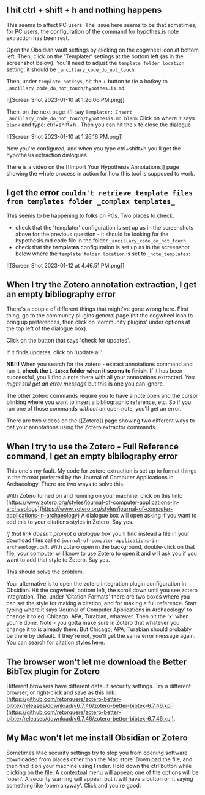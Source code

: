 
## I hit ctrl + shift + h and nothing happens

This seems to affect PC users. The issue here seems to be that sometimes, for PC users, the configuration of the command for hypothes.is note extraction has been rest.

Open the Obsidian vault settings by clicking on the cogwheel icon at bottom left. Then, click on the 'Templater' settings at the bottom left (as in the screenshot below). You'll need to adjust the `template folder location` setting: it should be `_ancillary_code_do_not_touch`. 

Then, under `template hotkeys`, hit the + button to tie a hotkey to `_ancillary_code_do_not_touch/hypothes.is.md`. 

![[Screen Shot 2023-01-10 at 1.26.06 PM.png]]

 Then, on the next page it'll say `Templater: Insert _ancillary_code_do_not_touch/hypothesis.md blank` Click on where it says `blank` and type: ctrl+shift+h . Then you can hit the x to close the dialogue.
 
 ![[Screen Shot 2023-01-10 at 1.26.16 PM.png]]

Now you're configured, and when you type ctrl+shift+h you'll get the hypothesis extraction dialogues.

There is a video on the [[Import Your Hypothesis Annotations]] page showing the whole process in action for how this tool is supposed to work.


## I get the error `couldn't retrieve template files from templates folder _complex templates_`

This seems to be happening to folks on PCs. Two places to check. 

+ check that the 'templater' configuration is set up as in the screenshots above for the previous question - it should be looking for the hypothesis.md code file in the folder `_ancillary_code_do_not_touch`
+ check that the **templates** configuration is set up as in the screenshot below where the `template folder location` is set to `_note_templates`:

![[Screen Shot 2023-01-12 at 4.46.51 PM.png]]

## When I try the Zotero annotation extraction, I get an empty bibliography error

There's a couple of different things that might've gone wrong here. First thing, go to the community plugins general page (hit the cogwheel icon to bring up preferences, then click on 'community plugins' under options at the top left of the dialogue box). 

Click on the button that says 'check for updates'. 

If it finds updates, click on 'update all'.

**NB!!!** When you search for the zotero - extract annotations command and run it, **check the `1-inbox` folder when it seems to finish**. If it has been successful, you'll find a note there with all your annotations extracted. *You might still get an error message* but this is one you can ignore.

The other zotero commands require you to have a note open and the cursor blinking where you want to insert a bibliographic reference, etc. So if you run one of those commands *without* an open note, you'll get an error.

There are two videos on the [[Zotero]] page showing two different ways to get your annotations using the Zotero extractor commands.

## When I try to use the Zotero - Full Reference command, I get an empty bibliography error

This one's my fault. My code for zotero extraction is set up to format things in the format preferred by the Journal of Computer Applications in Archaeology. There are two ways to solve this.

With Zotero turned on and running on your machine, click on this link: [https://www.zotero.org/styles/journal-of-computer-applications-in-archaeology](https://www.zotero.org/styles/journal-of-computer-applications-in-archaeology) A dialogue box will open asking if you want to add this to your citations styles in Zotero. Say yes.

*If that link doesn't prompt a dialogue box* you'll find instead a file in your download files called `journal-of-computer-applications-in-archaeology.csl`. With zotero open in the background, double-click on that file; your computer will know to use Zotero to open it and will ask you if you want to add that style to Zotero. Say yes.

This should solve the problem.

Your alternative is to open the zotero integration plugin configuration in Obsidian. Hit the cogwheel, bottom left, the scroll down until you see zotero integration. The, under 'Citation Formats' there are two boxes where you can set the style for making a citation, and for making a full reference. Start typing where it says 'Journal of Computer Applications in Archaeology' to change it to eg. Chicago, APA, Turabian, whatever. Then hit the 'x' when you're done. Note - you gotta make sure in Zotero that whatever you change it to is already there. But Chicago, APA, Turabian should probably be there by default. If they're not, you'll get the same error message again.  You can search for citation styles [here](https://www.zotero.org/styles/).


## The browser won't let me download the Better BibTex plugin for Zotero 

Different browsers have different default security settings. Try a different browser, or right-click and save as this link: [https://github.com/retorquere/zotero-better-bibtex/releases/download/v6.7.46/zotero-better-bibtex-6.7.46.xpi](https://github.com/retorquere/zotero-better-bibtex/releases/download/v6.7.46/zotero-better-bibtex-6.7.46.xpi).

## My Mac won't let me install Obsidian or Zotero

Sometimes Mac security settings try to stop you from opening software downloaded from places other than the Mac store. Download the file, and then find it on your machine using Finder. Hold down the ctrl button while clicking on the file. A contextual menu will appear; one of the options will be 'open'. A security warning will appear, but it will have a button on it saying something like 'open anyway'. Click and you're good.
